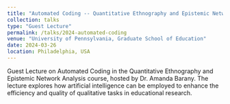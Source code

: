 ```yaml
---
title: "Automated Coding -- Quantitative Ethnography and Epistemic Network Analysis"
collection: talks
type: "Guest Lecture"
permalink: /talks/2024-automated-coding
venue: "University of Pennsylvania, Graduate School of Education"
date: 2024-03-26
location: Philadelphia, USA
---
```

Guest Lecture on Automated Coding in the Quantitative Ethnography and Epistemic Network Analysis course, hosted by Dr. Amanda Barany. The lecture explores how artificial intelligence can be employed to enhance the efficiency and quality of qualitative tasks in educational research.
